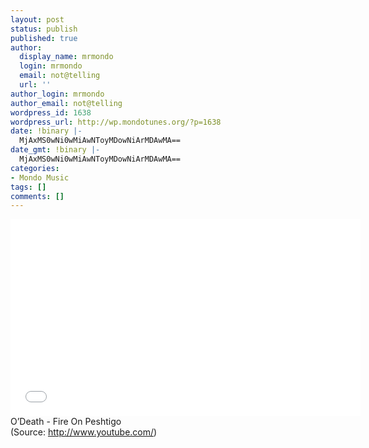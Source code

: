 ```yaml
---
layout: post
status: publish
published: true
author:
  display_name: mrmondo
  login: mrmondo
  email: not@telling
  url: ''
author_login: mrmondo
author_email: not@telling
wordpress_id: 1638
wordpress_url: http://wp.mondotunes.org/?p=1638
date: !binary |-
  MjAxMS0wNi0wMiAwNToyMDowNiArMDAwMA==
date_gmt: !binary |-
  MjAxMS0wNi0wMiAwNToyMDowNiArMDAwMA==
categories:
- Mondo Music
tags: []
comments: []
---
```

<iframe width="560" height="315" src="//www.youtube.com/embed/9Qh_hU37NlQ" frameborder="0"> </iframe>
O&#8217;Death - Fire On Peshtigo
<div class="attribution">(<span>Source:</span> <a href="http://www.youtube.com/">http://www.youtube.com/</a>)</div>

